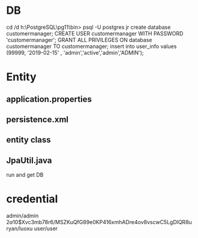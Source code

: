
# DB
cd /d h:\PostgreSQL\pg11\bin>
psql -U postgres
jr
create database customermanager;
CREATE USER customermanager WITH PASSWORD 'customermanager';
GRANT ALL PRIVILEGES ON database customermanager TO customermanager;
insert into user_info values (99999, '2019-02-15' , 'admin','active','admin','ADMIN');

# Entity
## application.properties
## persistence.xml
## entity class
## JpaUtil.java
run and get DB




# credential
admin/admin $2a$10$Xvc3mb78r6/MSZKuQfG89e0KP416xmhADre4ov8vscwC5LgDlQR8u
ryan/luoxu
user/user


